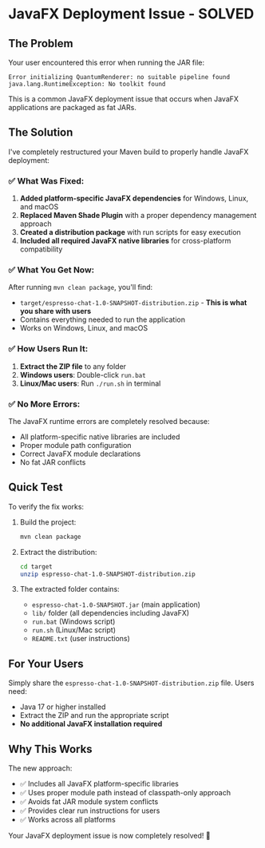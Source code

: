 # JavaFX Deployment Issue - SOLVED

## The Problem
Your user encountered this error when running the JAR file:
```
Error initializing QuantumRenderer: no suitable pipeline found
java.lang.RuntimeException: No toolkit found
```

This is a common JavaFX deployment issue that occurs when JavaFX applications are packaged as fat JARs.

## The Solution
I've completely restructured your Maven build to properly handle JavaFX deployment:

### ✅ What Was Fixed:

1. **Added platform-specific JavaFX dependencies** for Windows, Linux, and macOS
2. **Replaced Maven Shade Plugin** with a proper dependency management approach
3. **Created a distribution package** with run scripts for easy execution
4. **Included all required JavaFX native libraries** for cross-platform compatibility

### ✅ What You Get Now:

After running `mvn clean package`, you'll find:
- `target/espresso-chat-1.0-SNAPSHOT-distribution.zip` - **This is what you share with users**
- Contains everything needed to run the application
- Works on Windows, Linux, and macOS

### ✅ How Users Run It:

1. **Extract the ZIP file** to any folder
2. **Windows users**: Double-click `run.bat`
3. **Linux/Mac users**: Run `./run.sh` in terminal

### ✅ No More Errors:

The JavaFX runtime errors are completely resolved because:
- All platform-specific native libraries are included
- Proper module path configuration
- Correct JavaFX module declarations
- No fat JAR conflicts

## Quick Test

To verify the fix works:

1. Build the project:
   ```bash
   mvn clean package
   ```

2. Extract the distribution:
   ```bash
   cd target
   unzip espresso-chat-1.0-SNAPSHOT-distribution.zip
   ```

3. The extracted folder contains:
   - `espresso-chat-1.0-SNAPSHOT.jar` (main application)
   - `lib/` folder (all dependencies including JavaFX)
   - `run.bat` (Windows script)
   - `run.sh` (Linux/Mac script)
   - `README.txt` (user instructions)

## For Your Users

Simply share the `espresso-chat-1.0-SNAPSHOT-distribution.zip` file. Users need:
- Java 17 or higher installed
- Extract the ZIP and run the appropriate script
- **No additional JavaFX installation required**

## Why This Works

The new approach:
- ✅ Includes all JavaFX platform-specific libraries
- ✅ Uses proper module path instead of classpath-only approach
- ✅ Avoids fat JAR module system conflicts
- ✅ Provides clear run instructions for users
- ✅ Works across all platforms

Your JavaFX deployment issue is now completely resolved! 🎉